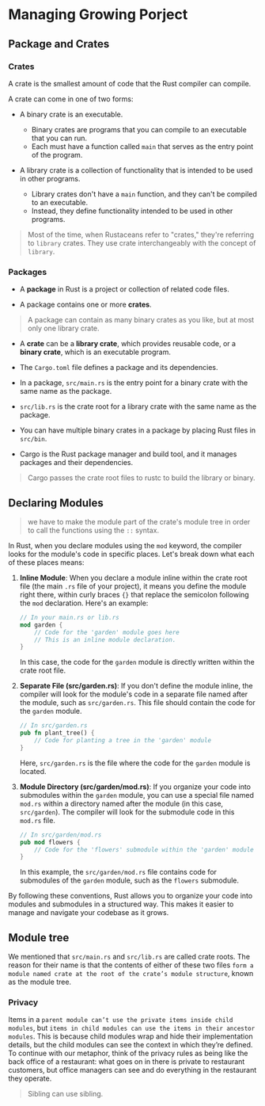 # Managing Growing Porject 

## Package and Crates

### Crates

A crate is the smallest amount of code that the Rust compiler can compile.

A crate can come in one of two forms:

- A binary crate is an executable.
    - Binary crates are programs that you can compile to an executable that you can run.
    - Each must have a function called `main` that serves as the entry point of the program.

- A library crate is a collection of functionality that is intended to be used in other programs.
    - Library crates don't have a `main` function, and they can't be compiled to an executable.
    - Instead, they define functionality intended to be used in other programs.


> Most of the time, when Rustaceans refer to "crates," they're referring to `library` crates. They use crate interchangeably with the concept of `library`.

### Packages

- A **package** in Rust is a project or collection of related code files.

- A package contains one or more **crates**.

> A package can contain as many binary crates as you like, but at most only one library crate.

- A **crate** can be a **library crate**, which provides reusable code, or a **binary crate**, which is an executable program.

- The `Cargo.toml` file defines a package and its dependencies.

- In a package, `src/main.rs` is the entry point for a binary crate with the same name as the package.

- `src/lib.rs` is the crate root for a library crate with the same name as the package.

- You can have multiple binary crates in a package by placing Rust files in `src/bin`.

- Cargo is the Rust package manager and build tool, and it manages packages and their dependencies.

> Cargo passes the crate root files to rustc to build the library or binary.


## Declaring Modules

> we have to make the module part of the crate's module tree in order to call the functions using the `::` syntax.

In Rust, when you declare modules using the `mod` keyword, the compiler looks for the module's code in specific places. Let's break down what each of these places means:

1. **Inline Module**: When you declare a module inline within the crate root file (the main `.rs` file of your project), it means you define the module right there, within curly braces `{}` that replace the semicolon following the `mod` declaration. Here's an example:

    ```rust
    // In your main.rs or lib.rs
    mod garden {
        // Code for the 'garden' module goes here
        // This is an inline module declaration.
    }
    ```

    In this case, the code for the `garden` module is directly written within the crate root file.

2. **Separate File (src/garden.rs)**: If you don't define the module inline, the compiler will look for the module's code in a separate file named after the module, such as `src/garden.rs`. This file should contain the code for the `garden` module.

    ```rust
    // In src/garden.rs
    pub fn plant_tree() {
        // Code for planting a tree in the 'garden' module
    }
    ```

    Here, `src/garden.rs` is the file where the code for the `garden` module is located.

3. **Module Directory (src/garden/mod.rs)**: If you organize your code into submodules within the `garden` module, you can use a special file named `mod.rs` within a directory named after the module (in this case, `src/garden`). The compiler will look for the submodule code in this `mod.rs` file.

    ```rust
    // In src/garden/mod.rs
    pub mod flowers {
        // Code for the 'flowers' submodule within the 'garden' module
    }
    ```

    In this example, the `src/garden/mod.rs` file contains code for submodules of the `garden` module, such as the `flowers` submodule.

By following these conventions, Rust allows you to organize your code into modules and submodules in a structured way. This makes it easier to manage and navigate your codebase as it grows.

## Module tree

We mentioned that `src/main.rs` and `src/lib.rs` are called crate roots. The reason for their name is that the contents of either of these two files `form a module named crate at the root of the crate’s module structure`, known as the module tree.

### Privacy

Items in a `parent module can’t use the private items inside child modules`, but `items in child modules can use the items in their ancestor modules`. This is because child modules wrap and hide their implementation details, but the child modules can see the context in which they’re defined. To continue with our metaphor, think of the privacy rules as being like the back office of a restaurant: what goes on in there is private to restaurant customers, but office managers can see and do everything in the restaurant they operate.

> Sibling can use sibling.